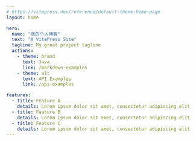 ```yaml
---
# https://vitepress.dev/reference/default-theme-home-page
layout: home

hero:
  name: "我的个人博客"
  text: "A VitePress Site"
  tagline: My great project tagline
  actions:
    - theme: brand
      text: Java
      link: /markdown-examples
    - theme: alt
      text: API Examples
      link: /api-examples

features:
  - title: Feature A
    details: Lorem ipsum dolor sit amet, consectetur adipiscing elit
  - title: Feature B
    details: Lorem ipsum dolor sit amet, consectetur adipiscing elit
  - title: Feature C
    details: Lorem ipsum dolor sit amet, consectetur adipiscing elit
---
```


